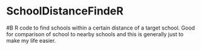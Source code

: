 # SchoolDistanceFindeR
#B R code to find schools within a certain distance of a target school. Good for comparison of school to nearby schools and this is generally just to make my life easier.
